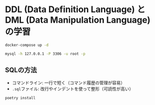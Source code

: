 # DDL (Data Definition Language) と DML (Data Manipulation Language) の学習

```bash
docker-compose up -d
```

```bash
mysql -h 127.0.0.1 -P 3306 -u root -p
```

## SQLの方法
- コマンドライン: 一行で短く（コマンド履歴の管理が容易）
- `.sql`ファイル: 改行やインデントを使って整形（可読性が高い）

```bash
poetry install
```
